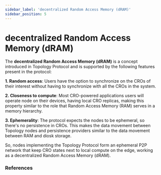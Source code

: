 ```yaml
---
sidebar_label: 'decentralized Random Access Memory (dRAM)'
sidebar_position: 5
---
```


# decentralized Random Access Memory (dRAM)

The **decentralized Random Access Memory (dRAM)** is a concept introduced in Topology Protocol and is supported by the following features present in the protocol:

**1. Random access**: Users have the option to synchronize on the CROs of their interest without having to synchronize with all the CROs in the system.

**2. Closeness to compute**: Most CRO-powered applications users will operate node on their devices, having local CRO replicas, making this property similar to the role that Random Access Memory (RAM) serves in a memory hierarchy.

**3. Ephemerality**: The protocol expects the nodes to be ephemeral, so there's no persistence in CROs. This makes the data movement between Topology nodes and persistence providers similar to the data movement between RAM and diosk storage.

So, nodes implementing the Topology Protocol form an ephemeral P2P network that keep CRO states next to local compute on the edge, working as a decentralized Random Access Memory (dRAM).

### References



